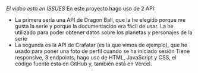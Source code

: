 *El video esta en ISSUES*
En este proyecto hago uso de 2 API:
- La primera sería una API de Dragon Ball, que la he elegido porque me gusta la serie y porque la documentación era fácil de usar. La he utilizado para poder obtener datos sobre los planetas y personajes de la serie
- La segunda es la API de Crafatar (es la que vimos de ejemplo), que he usado para poner una foto de perfil cuando se ha iniciado sesión
Tiene responsive, 3 endpoints, hago uso de HTML, JavaScript y CSS, el código fuente esta en GitHub y, también está en Vercel.

